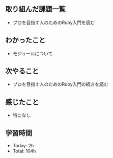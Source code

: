 ## 取り組んだ課題一覧
- プロを目指す人のためのRuby入門を読む
## わかったこと
- モジュールについて
## 次やること
- プロを目指す人のためのRuby入門の続きを読む
## 感じたこと
- 特になし
## 学習時間
- Today: 2h
- Total: 104h